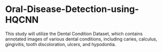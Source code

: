 # Oral-Disease-Detection-using-HQCNN
This study will utilize the Dental Condition Dataset, which contains annotated images of various dental conditions, including caries, calculus, gingivitis, tooth discoloration, ulcers, and hypodontia.
